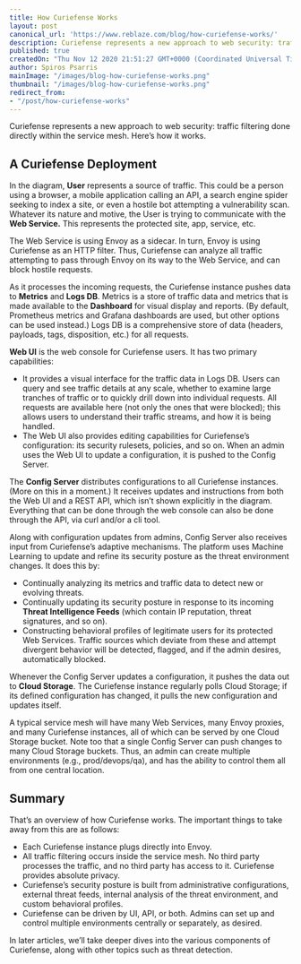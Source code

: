 ```yaml
---
title: How Curiefense Works
layout: post
canonical_url: 'https://www.reblaze.com/blog/how-curiefense-works/'
description: Curiefense represents a new approach to web security: traffic filtering done directly within the service mesh. Here’s how it works.
published: true
createdOn: "Thu Nov 12 2020 21:51:27 GMT+0000 (Coordinated Universal Time)"
author: Spiros Psarris
mainImage: "/images/blog-how-curiefense-works.png"
thumbnail: "/images/blog-how-curiefense-works.png"
redirect_from:
- "/post/how-curiefense-works"
---
```


<p>Curiefense represents a new approach to web security: traffic filtering done directly within the service mesh. Here’s how it works.</p>
<h2>A Curiefense Deployment</h2>
<p>
    In the diagram, <strong>User</strong> represents a source of traffic. This could be a person using a browser, a mobile application calling an API, a search engine spider seeking to index a site, or even a hostile bot attempting a
    vulnerability scan. Whatever its nature and motive, the User is trying to communicate with the <strong>Web Service.</strong> This represents the protected site, app, service, etc.<br />
</p>
<p>
    The Web Service is using Envoy as a sidecar. In turn, Envoy is using Curiefense as an HTTP filter. Thus, Curiefense can analyze all traffic attempting to pass through Envoy on its way to the Web Service, and can block hostile requests.
    <br />
</p>
<p>
    As it processes the incoming requests, the Curiefense instance pushes data to <strong>Metrics</strong> and <strong>Logs DB</strong>. Metrics is a store of traffic data and metrics that is made available to the
    <strong>Dashboard</strong> for visual display and reports. (By default, Prometheus metrics and Grafana dashboards are used, but other options can be used instead.) Logs DB is a comprehensive store of data (headers, payloads, tags,
    disposition, etc.) for all requests.&nbsp;<br />
</p>
<p><strong>Web UI</strong> is the web console for Curiefense users. It has two primary capabilities:</p>
<ul>
    <li>
        It provides a visual interface for the traffic data in Logs DB. Users can query and see traffic details at any scale, whether to examine large tranches of traffic or to quickly drill down into individual requests. All requests are
        available here (not only the ones that were blocked); this allows users to understand their traffic streams, and how it is being handled.
    </li>
    <li>The Web UI also provides editing capabilities for Curiefense’s configuration: its security rulesets, policies, and so on. When an admin uses the Web UI to update a configuration, it is pushed to the Config Server.<br /></li>
</ul>
<p>
    The <strong>Config Server</strong> distributes configurations to all Curiefense instances. (More on this in a moment.) It receives updates and instructions from both the Web UI and a REST API, which isn’t shown explicitly in the
    diagram. Everything that can be done through the web console can also be done through the API, via curl and/or a cli tool.&nbsp;<br />
</p>
<p>
    Along with configuration updates from admins, Config Server also receives input from Curiefense’s adaptive mechanisms. The platform uses Machine Learning to update and refine its security posture as the threat environment changes. It
    does this by:
</p>
<ul>
    <li>Continually analyzing its metrics and traffic data to detect new or evolving threats.</li>
    <li>Continually updating its security posture in response to its incoming <strong>Threat Intelligence Feeds</strong> (which contain IP reputation, threat signatures, and so on).&nbsp;</li>
    <li>
        Constructing behavioral profiles of legitimate users for its protected Web Services. Traffic sources which deviate from these and attempt divergent behavior will be detected, flagged, and if the admin desires, automatically blocked.
        <br />
    </li>
</ul>
<p>
    Whenever the Config Server updates a configuration, it pushes the data out to <strong>Cloud Storage</strong>. The Curiefense instance regularly polls Cloud Storage; if its defined configuration has changed, it pulls the new
    configuration and updates itself.&nbsp;<br />
</p>
<p>
    A typical service mesh will have many Web Services, many Envoy proxies, and many Curiefense instances, all of which can be served by one Cloud Storage bucket. Note too that a single Config Server can push changes to many Cloud Storage
    buckets. Thus, an admin can create multiple environments (e.g., prod/devops/qa), and has the ability to control them all from one central location.
</p>
<h2>Summary</h2>
<p>That’s an overview of how Curiefense works. The important things to take away from this are as follows:</p>
<ul>
    <li>Each Curiefense instance plugs directly into Envoy.</li>
    <li>All traffic filtering occurs inside the service mesh. No third party processes the traffic, and no third party has access to it. Curiefense provides absolute privacy.</li>
    <li>Curiefense’s security posture is built from administrative configurations, external threat feeds, internal analysis of the threat environment, and custom behavioral profiles.</li>
    <li>Curiefense can be driven by UI, API, or both. Admins can set up and control multiple environments centrally or separately, as desired.&nbsp;<br /></li>
</ul>
<p>In later articles, we’ll take deeper dives into the various components of Curiefense, along with other topics such as threat detection.</p>
<p><br /></p>
